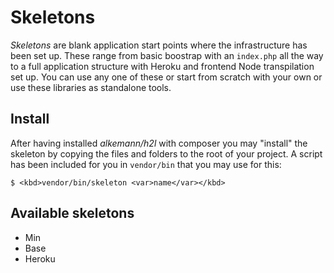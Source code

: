 # Skeletons

*Skeletons* are blank application start points where the infrastructure has been set up. These range from basic boostrap
with an `index.php` all the way to a full application structure with Heroku and frontend Node transpilation set up. You
can use any one of these or start from scratch with your own or use these libraries as standalone tools.

## Install

After having installed *alkemann/h2l* with composer you may "install" the skeleton by copying the files and folders to the
root of your project. A script has been included for you in `vendor/bin` that you may use for this:

```
$ <kbd>vendor/bin/skeleton <var>name</var></kbd>
```

## Available skeletons

- Min
- Base
- Heroku
